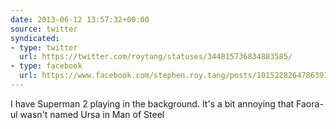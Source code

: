 ```yaml
---
date: 2013-06-12 13:57:32+00:00
source: twitter
syndicated:
- type: twitter
  url: https://twitter.com/roytang/statuses/344815736834883585/
- type: facebook
  url: https://www.facebook.com/stephen.roy.tang/posts/10152282647863912  
---
```


I have Superman 2 playing in the background. It's a bit annoying that Faora-ul wasn't named Ursa in Man of Steel